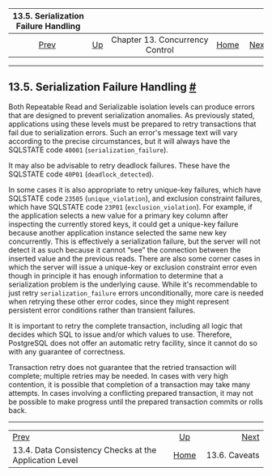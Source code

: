 <!--?xml version="1.0" encoding="UTF-8" standalone="no"?-->

|                             13.5. Serialization Failure Handling                            |                                                   |                                 |                                                       |                                            |
| :-----------------------------------------------------------------------------------------: | :------------------------------------------------ | :-----------------------------: | ----------------------------------------------------: | -----------------------------------------: |
| [Prev](applevel-consistency.html "13.4. Data Consistency Checks at the Application Level")  | [Up](mvcc.html "Chapter 13. Concurrency Control") | Chapter 13. Concurrency Control | [Home](index.html "PostgreSQL 17devel Documentation") |  [Next](mvcc-caveats.html "13.6. Caveats") |

***

## 13.5. Serialization Failure Handling [#](#MVCC-SERIALIZATION-FAILURE-HANDLING)



Both Repeatable Read and Serializable isolation levels can produce errors that are designed to prevent serialization anomalies. As previously stated, applications using these levels must be prepared to retry transactions that fail due to serialization errors. Such an error's message text will vary according to the precise circumstances, but it will always have the SQLSTATE code `40001` (`serialization_failure`).

It may also be advisable to retry deadlock failures. These have the SQLSTATE code `40P01` (`deadlock_detected`).

In some cases it is also appropriate to retry unique-key failures, which have SQLSTATE code `23505` (`unique_violation`), and exclusion constraint failures, which have SQLSTATE code `23P01` (`exclusion_violation`). For example, if the application selects a new value for a primary key column after inspecting the currently stored keys, it could get a unique-key failure because another application instance selected the same new key concurrently. This is effectively a serialization failure, but the server will not detect it as such because it cannot “see” the connection between the inserted value and the previous reads. There are also some corner cases in which the server will issue a unique-key or exclusion constraint error even though in principle it has enough information to determine that a serialization problem is the underlying cause. While it's recommendable to just retry `serialization_failure` errors unconditionally, more care is needed when retrying these other error codes, since they might represent persistent error conditions rather than transient failures.

It is important to retry the complete transaction, including all logic that decides which SQL to issue and/or which values to use. Therefore, PostgreSQL does not offer an automatic retry facility, since it cannot do so with any guarantee of correctness.

Transaction retry does not guarantee that the retried transaction will complete; multiple retries may be needed. In cases with very high contention, it is possible that completion of a transaction may take many attempts. In cases involving a conflicting prepared transaction, it may not be possible to make progress until the prepared transaction commits or rolls back.

***

|                                                                                             |                                                       |                                            |
| :------------------------------------------------------------------------------------------ | :---------------------------------------------------: | -----------------------------------------: |
| [Prev](applevel-consistency.html "13.4. Data Consistency Checks at the Application Level")  |   [Up](mvcc.html "Chapter 13. Concurrency Control")   |  [Next](mvcc-caveats.html "13.6. Caveats") |
| 13.4. Data Consistency Checks at the Application Level                                      | [Home](index.html "PostgreSQL 17devel Documentation") |                              13.6. Caveats |
